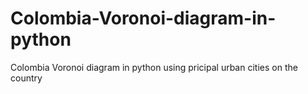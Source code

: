 # Colombia-Voronoi-diagram-in-python
Colombia Voronoi diagram in python using pricipal urban cities on the country
